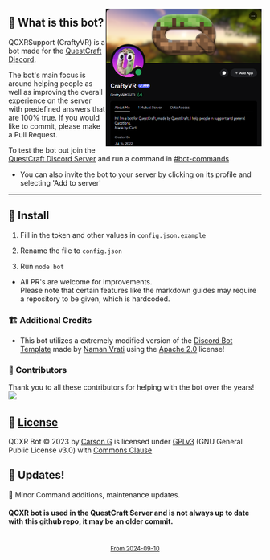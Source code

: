 <p>
  <img align="right" width="310" alt="image" src="https://github.com/Cartrigger/QCXRSupport/blob/main/assets/userprof.png?raw=true">
</p>

## 🤔 What is this bot?

QCXRSupport (CraftyVR) is a bot made for
the [QuestCraft](https://questcraft.org) [Discord](discord.gg/questcraft).

The bot's main focus is around helping people as well as improving the overall experience on the server with predefined answers that are 100% true.
If you would like to commit, please make a Pull Request.

To test the bot out join the [QuestCraft Discord Server](https://discord.gg/questcraft) and run a command
in [#bot-commands](https://discord.com/channels/820767484042018829/953383695908216843)

- You can also invite the bot to your server by clicking on its profile and selecting 'Add to server'

---

## 💾 Install

1. Fill in the token and other values in ``config.json.example``

2. Rename the file to ``config.json``

3. Run ``node bot``

- All PR's are welcome for improvements.
<br>Please note that certain features like the markdown guides may require a repository to be given, which is hardcoded.

### 🏗️ Additional Credits

- This bot utilizes a extremely modified version of the [Discord Bot Template](https://github.com/NamVr/DiscordBot-Template) made
  by [Naman Vrati](https://github.com/NamVr) using the [Apache 2.0](https://www.apache.org/licenses/LICENSE-2.0) license! 

### 🧩 Contributors

Thank you to all these contributors for helping with the bot over the years!
<a href="https://github.com/Cartrigger/QCXRSoonBot/graphs/contributors">
<img src="https://contrib.rocks/image?repo=Cartrigger/QCXRSoonBot" />
</a>

## 📝 [License](LICENSE)

QCXR Bot © 2023 by [Carson G](https://github.com/Cartrigger) is licensed
under [GPLv3](https://www.gnu.org/licenses/gpl-3.0.en.html) (GNU General Public License v3.0) with [Commons Clause](https://commonsclause.com)

## 🔄 Updates!

🔄 Minor Command additions, maintenance updates.

#### QCXR bot is used in the QuestCraft Server and is not always up to date with this github repo, it may be an older commit.

<div align='center'><a href='https://www.websitecounterfree.com'><img src='https://www.websitecounterfree.com/c.php?d=9&id=58944&s=40' border='0' alt=''></a><br / ><small><a href='https://www.websitecounterfree.com' title="Free Website Counter">From 2024-09-10</a></small></div>

